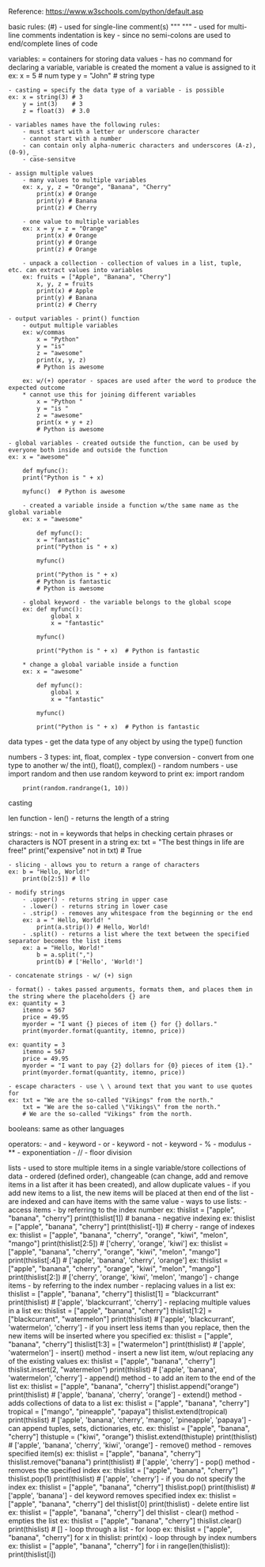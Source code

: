 Reference: https://www.w3schools.com/python/default.asp 

basic rules:
(#) - used for single-line comment(s)
""" """ - used for multi-line comments
indentation is key - since no semi-colons are used to end/complete lines of code

variables:
    = containers for storing data values
    - has no command for declaring a variable, variable is created the moment a value is assigned to it
    ex: x = 5 # num type
        y = "John" # string type

    - casting = specify the data type of a variable - is possible
    ex: x = string(3) # 3
        y = int(3)    # 3
        z = float(3)  # 3.0

    - variables names have the following rules:
        - must start with a letter or underscore character
        - cannot start with a number 
        - can contain only alpha-numeric characters and underscores (A-z), (0-9), _
        - case-sensitve 

    - assign multiple values
        - many values to multiple variables
        ex: x, y, z = "Orange", "Banana", "Cherry"
            print(x) # Orange
            print(y) # Banana 
            print(z) # Cherry

        - one value to multiple variables
        ex: x = y = z = "Orange"
            print(x) # Orange
            print(y) # Orange
            print(z) # Orange

        - unpack a collection - collection of values in a list, tuple, etc. can extract values into variables
        ex: fruits = ["Apple", "Banana", "Cherry"]
            x, y, z = fruits
            print(x) # Apple
            print(y) # Banana
            print(z) # Cherry

    - output variables - print() function
        - output multiple variables 
        ex: w/commas
            x = "Python"
            y = "is"
            z = "awesome"
            print(x, y, z)
            # Python is awesome

        ex: w/(+) operator - spaces are used after the word to produce the expected outcome
        * cannot use this for joining different variables
            x = "Python "
            y = "is "
            z = "awesome"
            print(x + y + z)
            # Python is awesome

    - global variables - created outside the function, can be used by everyone both inside and outside the function  
    ex: x = "awesome"

        def myfunc():
        print("Python is " + x) 

        myfunc()  # Python is awesome

        - created a variable inside a function w/the same name as the global variable
        ex: x = "awesome"

            def myfunc():
            x = "fantastic"
            print("Python is " + x)

            myfunc()

            print("Python is " + x)
            # Python is fantastic
            # Python is awesome 

        - global keyword - the variable belongs to the global scope 
        ex: def myfunc():
                global x
                x = "fantastic"

            myfunc()

            print("Python is " + x)  # Python is fantastic
        
        * change a global variable inside a function 
        ex: x = "awesome"

            def myfunc():
                global x
                x = "fantastic"

            myfunc()

            print("Python is " + x)  # Python is fantastic

data types - get the data type of any object by using the type() function

numbers 
    - 3 types: int, float, complex
    - type conversion - convert from one type to another w/ the int(), float(), complex()
    - random numbers - use import random and then use random keyword to print 
    ex: import random

        print(random.randrange(1, 10)) 

casting 

len function - len() - returns the length of a string

strings:
    - not in = keywords that helps in checking certain phrases or characters is NOT present in a string
    ex: txt = "The best things in life are free!"
        print("expensive" not in txt) # True
    
    - slicing - allows you to return a range of characters
    ex: b = "Hello, World!"
        print(b[2:5]) # llo

    - modify strings
        - .upper() - returns string in upper case
        - .lower() - returns string in lower case
        - .strip() - removes any whitespace from the beginning or the end
        ex: a = " Hello, World! "
            print(a.strip()) # Hello, World!
        - .split() - returns a list where the text between the specified separator becomes the list items
        ex: a = "Hello, World!"
            b = a.split(",")
            print(b) # ['Hello', 'World!']
    
    - concatenate strings - w/ (+) sign

    - format() - takes passed arguments, formats them, and places them in the string where the placeholders {} are
    ex: quantity = 3
        itemno = 567
        price = 49.95
        myorder = "I want {} pieces of item {} for {} dollars."
        print(myorder.format(quantity, itemno, price)) 

    ex: quantity = 3
        itemno = 567
        price = 49.95
        myorder = "I want to pay {2} dollars for {0} pieces of item {1}."
        print(myorder.format(quantity, itemno, price)) 

    - escape characters - use \ \ around text that you want to use quotes for 
    ex: txt = "We are the so-called "Vikings" from the north."
        txt = "We are the so-called \"Vikings\" from the north." 
        # We are the so-called "Vikings" from the north.
    
booleans: same as other languages

operators:
    - and - keyword
    - or - keyword
    - not - keyword
    - % - modulus
    - ** - exponentiation
    - // - floor division

lists - used to store multiple items in a single variable/store collections of data
      - ordered (defined order), changeable (can change, add and remove items in a list after it has been created), and allow duplicate values
      - if you add new items to a list, the new items will be placed at then end of the list
      - are indexed and can have items with the same value
      - ways to use lists:
        - access items - by referring to the index number
            ex: thislist = ["apple", "banana", "cherry"]
                print(thislist[1]) # banana
            - negative indexing
            ex: thislist = ["apple", "banana", "cherry"]
                print(thislist[-1]) # cherry 
            - range of indexes 
            ex: thislist = ["apple", "banana", "cherry", "orange", "kiwi", "melon", "mango"]
                print(thislist[2:5]) # ['cherry', 'orange', 'kiwi']
            ex: thislist = ["apple", "banana", "cherry", "orange", "kiwi", "melon", "mango"]
                print(thislist[:4]) # ['apple', 'banana', 'cherry', 'orange'] 
            ex: thislist = ["apple", "banana", "cherry", "orange", "kiwi", "melon", "mango"]
                print(thislist[2:]) # ['cherry', 'orange', 'kiwi', 'melon', 'mango']
        - change items - by referring to the index number
            - replacing values in a list
            ex: thislist = ["apple", "banana", "cherry"]
            thislist[1] = "blackcurrant"
            print(thislist) # ['apple', 'blackcurrant', 'cherry']
            - replacing multiple values in a list
            ex: thislist = ["apple", "banana", "cherry"]
                thislist[1:2] = ["blackcurrant", "watermelon"]
                print(thislist) # ['apple', 'blackcurrant', 'watermelon', 'cherry']
            - if you insert less items than you replace, then the new items will be inserted  where you specified
            ex: thislist = ["apple", "banana", "cherry"]
                thislist[1:3] = ["watermelon"]
                print(thislist) # ['apple', 'watermelon']
            - insert() method - insert a new list item, w/out replacing any of the existing values 
            ex: thislist = ["apple", "banana", "cherry"]
                thislist.insert(2, "watermelon")
                print(thislist) # ['apple', 'banana', 'watermelon', 'cherry']
            - append() method - to add an item to the end of the list 
            ex: thislist = ["apple", "banana", "cherry"]
                thislist.append("orange")
                print(thislist) # ['apple', 'banana', 'cherry', 'orange']
            - extend() method - adds collections of data to a list
            ex: thislist = ["apple", "banana", "cherry"]
                tropical = ["mango", "pineapple", "papaya"]
                thislist.extend(tropical)
                print(thislist) # ['apple', 'banana', 'cherry', 'mango', 'pineapple', 'papaya']
                - can append tuples, sets, dictionaries, etc.
                ex: thislist = ["apple", "banana", "cherry"]
                    thistuple = ("kiwi", "orange")
                    thislist.extend(thistuple)
                    print(thislist) # ['apple', 'banana', 'cherry', 'kiwi', 'orange']
            - remove() method - removes specified item(s)
            ex: thislist = ["apple", "banana", "cherry"]
                thislist.remove("banana")
                print(thislist) # ['apple', 'cherry']
            - pop() method - removes the specified index
            ex: thislist = ["apple", "banana", "cherry"]
                thislist.pop(1)
                print(thislist) # ['apple', 'cherry']
                - if you do not specify the index
                ex: thislist = ["apple", "banana", "cherry"]
                    thislist.pop()
                    print(thislist) # ['apple', 'banana']
            - del keyword removes specified index
            ex: thislist = ["apple", "banana", "cherry"]
                del thislist[0]
                print(thislist)
                - delete entire list
                ex: thislist = ["apple", "banana", "cherry"]
                    del thislist
            - clear() method - empties the list
            ex: thislist = ["apple", "banana", "cherry"]
                thislist.clear()
                print(thislist) # []
        - loop through a list 
            - for loop
            ex: thislist = ["apple", "banana", "cherry"]
                for x in thislist:
                print(x)
            - loop through by index numbers 
            ex: thislist = ["apple", "banana", "cherry"]
                for i in range(len(thislist)):
                print(thislist[i])


        
        